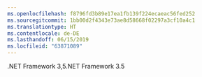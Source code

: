 ```yaml
---
ms.openlocfilehash: f8796fd3b89e17ea1fb139f224ecaeac56fed252
ms.sourcegitcommit: 1bb00d2f4343e73ae8d58668f02297a3cf10a4c1
ms.translationtype: HT
ms.contentlocale: de-DE
ms.lasthandoff: 06/15/2019
ms.locfileid: "63871089"
---
```

 <span data-ttu-id="4f830-101">.NET Framework 3,5</span><span class="sxs-lookup"><span data-stu-id="4f830-101">.NET Framework 3.5</span></span> 
